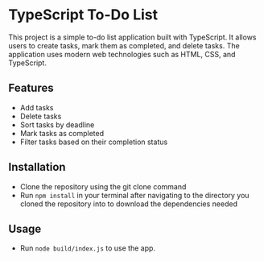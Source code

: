 # TypeScript To-Do List

This project is a simple to-do list application built with TypeScript. It allows users to create tasks, mark them as completed, and delete tasks. The application uses modern web technologies such as HTML, CSS, and TypeScript.

## Features

   * Add tasks
   * Delete tasks
   * Sort tasks by deadline
   * Mark tasks as completed
   * Filter tasks based on their completion status
 
 ## Installation
   * Clone the repository using the git clone command
   * Run ```npm install``` in your terminal after navigating to the directory you cloned the repository into to download the dependencies needed

## Usage
   * Run ```node build/index.js``` to use the app.